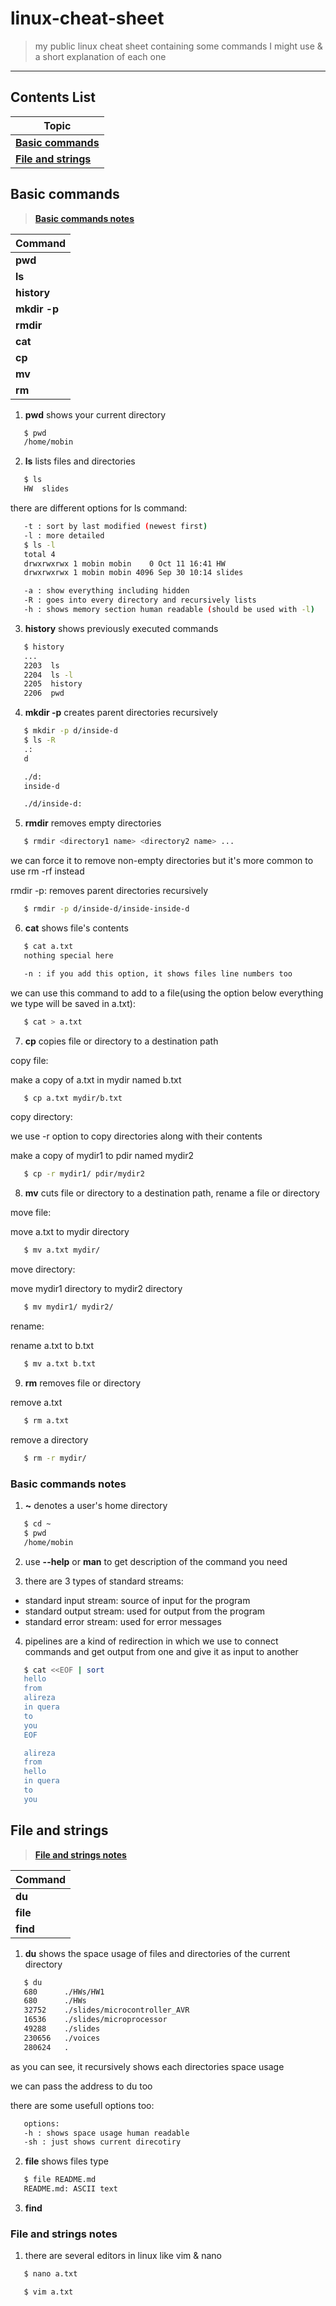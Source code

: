 # linux-cheat-sheet
> my public linux cheat sheet containing some commands I might use & a short explanation of each one

---

## Contents List

| Topic                                                 |
| ----------------------------------------------------- |
| [**Basic commands**](#basic-commands)                 |
| [**File and strings**](#file-and-strings)             |

## Basic commands
> [**Basic commands notes**](#basic-commands-notes)

| Command          |
| ---------------- |
| **pwd**          |
| **ls**           |
| **history**      |
| **mkdir -p**     |
| **rmdir**        |
| **cat**          |
| **cp**           |
| **mv**           |
| **rm**           |

1. **pwd** shows your current directory

```bash
   $ pwd
   /home/mobin
   ```

2. **ls** lists files and directories

```bash
   $ ls
   HW  slides
   ```

there are different options for ls command:

```bash
   -t : sort by last modified (newest first)
   -l : more detailed
   $ ls -l
   total 4
   drwxrwxrwx 1 mobin mobin    0 Oct 11 16:41 HW
   drwxrwxrwx 1 mobin mobin 4096 Sep 30 10:14 slides

   -a : show everything including hidden
   -R : goes into every directory and recursively lists
   -h : shows memory section human readable (should be used with -l)
```

3. **history** shows previously executed commands

```bash
   $ history
   ...
   2203  ls
   2204  ls -l
   2205  history
   2206  pwd
```

4. **mkdir -p** creates parent directories recursively

```bash
   $ mkdir -p d/inside-d
   $ ls -R
   .:
   d

   ./d:
   inside-d

   ./d/inside-d:
```

5. **rmdir** removes empty directories

```bash
   $ rmdir <directory1 name> <directory2 name> ...
```

we can force it to remove non-empty directories but it's more common to use rm -rf instead

rmdir -p: removes parent directories recursively
```bash
   $ rmdir -p d/inside-d/inside-inside-d
```

6. **cat** shows file's contents

```bash
   $ cat a.txt
   nothing special here

   -n : if you add this option, it shows files line numbers too
```

we can use this command to add to a file(using the option below everything we type will be saved in a.txt):
```bash
   $ cat > a.txt
```

7. **cp** copies file or directory to a destination path

copy file:

make a copy of a.txt in mydir named b.txt
```bash
   $ cp a.txt mydir/b.txt
```

copy directory:

we use -r option to copy directories along with their contents

make a copy of mydir1 to pdir named mydir2
```bash
   $ cp -r mydir1/ pdir/mydir2
```

8. **mv** cuts file or directory to a destination path, rename a file or directory

move file:

move a.txt to mydir directory
```bash
   $ mv a.txt mydir/
```

move directory:

move mydir1 directory to mydir2 directory
```bash
   $ mv mydir1/ mydir2/
```

rename:

rename a.txt to b.txt
```bash
   $ mv a.txt b.txt
```

9. **rm** removes file or directory

remove a.txt
```bash
   $ rm a.txt
```

remove a directory
```bash
   $ rm -r mydir/
```

### Basic commands notes

1. **~** denotes a user's home directory

```bash
   $ cd ~
   $ pwd
   /home/mobin
   ```

2. use **--help** or **man** to get description of the command you need

3. there are 3 types of standard streams:
 - standard input stream: source of input for the program
 - standard output stream: used for output from the program
 - standard error stream: used for error messages 

4. pipelines are a kind of redirection in which we use to connect commands and get output from one and give it as input to another

```bash
   $ cat <<EOF | sort
   hello
   from
   alireza
   in quera
   to
   you
   EOF

   alireza
   from
   hello
   in quera
   to
   you
```

## File and strings
> [**File and strings notes**](#file-and-strings-notes)

| Command       |
| ------------- |
| **du**        |
| **file**      |
| **find**      |


1. **du** shows the space usage of files and directories of the current directory 

```bash
   $ du
   680	    ./HWs/HW1
   680	    ./HWs
   32752	./slides/microcontroller_AVR
   16536	./slides/microprocessor
   49288	./slides
   230656   ./voices
   280624	.
```
as you can see, it recursively shows each directories space usage

we can pass the address to du too

there are some usefull options too:
```bash
   options:
   -h : shows space usage human readable
   -sh : just shows current direcotiry
```

2. **file** shows files type

```bash
   $ file README.md
   README.md: ASCII text
```

3. **find**

### File and strings notes

1. there are several editors in linux like vim & nano
```bash
   $ nano a.txt

   $ vim a.txt
```
